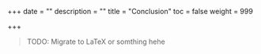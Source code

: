+++
date = ""
description = ""
title = "Conclusion"
toc = false
weight = 999

+++

> TODO: Migrate to LaTeX or somthing hehe
